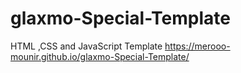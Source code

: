 # glaxmo-Special-Template
HTML ,CSS and JavaScript Template
https://merooo-mounir.github.io/glaxmo-Special-Template/
